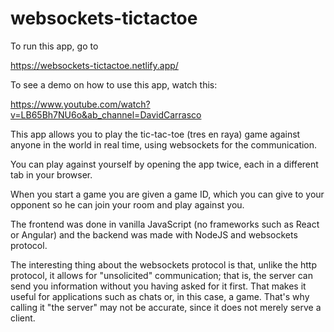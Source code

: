 # websockets-tictactoe

To run this app, go to 

https://websockets-tictactoe.netlify.app/

To see a demo on how to use this app, watch this:

https://www.youtube.com/watch?v=LB65Bh7NU6o&ab_channel=DavidCarrasco

This app allows you to play the tic-tac-toe (tres en raya) game against anyone in the world in real time, using 
websockets for the communication.

You can play against yourself by opening the app twice, each in a different tab in your browser.

When you start a game you are given a game ID, which you can give to your opponent so he can join your room and
play against you.

The frontend was done in vanilla JavaScript (no frameworks such as React or Angular) and the backend was made with
NodeJS and websockets protocol.

The interesting thing about the websockets protocol is that, unlike the http protocol, it allows for "unsolicited" 
communication; that is, the server can send you information without you having asked for it first. That makes it 
useful for applications such as chats or, in this case, a game. That's why calling it "the server" may not be 
accurate, since it does not merely serve a client.
